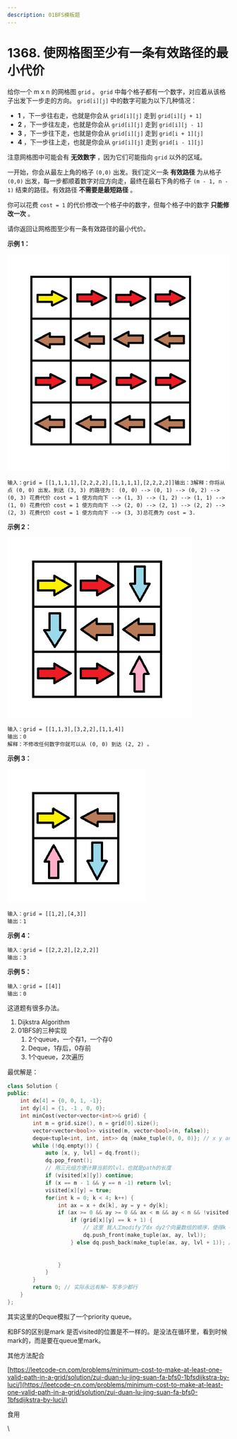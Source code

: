 ```yaml
---
description: 01BFS模板题
---
```


# 1368. 使网格图至少有一条有效路径的最小代价

给你一个 m x n 的网格图 `grid` 。 `grid` 中每个格子都有一个数字，对应着从该格子出发下一步走的方向。 `grid[i][j]` 中的数字可能为以下几种情况：

* **1** ，下一步往右走，也就是你会从 `grid[i][j]` 走到 `grid[i][j + 1]`
* **2** ，下一步往左走，也就是你会从 `grid[i][j]` 走到 `grid[i][j - 1]`
* **3** ，下一步往下走，也就是你会从 `grid[i][j]` 走到 `grid[i + 1][j]`
* **4** ，下一步往上走，也就是你会从 `grid[i][j]` 走到 `grid[i - 1][j]`

注意网格图中可能会有 **无效数字** ，因为它们可能指向 `grid` 以外的区域。

一开始，你会从最左上角的格子 `(0,0)` 出发。我们定义一条 **有效路径** 为从格子 `(0,0)` 出发，每一步都顺着数字对应方向走，最终在最右下角的格子 `(m - 1, n - 1)` 结束的路径。有效路径 **不需要是最短路径** 。

你可以花费 `cost = 1` 的代价修改一个格子中的数字，但每个格子中的数字 **只能修改一次** 。

请你返回让网格图至少有一条有效路径的最小代价。

**示例 1：**

![](<../../.gitbook/assets/image (3) (1).png>)

```
输入：grid = [[1,1,1,1],[2,2,2,2],[1,1,1,1],[2,2,2,2]]输出：3解释：你将从点 (0, 0) 出发。到达 (3, 3) 的路径为： (0, 0) --> (0, 1) --> (0, 2) --> (0, 3) 花费代价 cost = 1 使方向向下 --> (1, 3) --> (1, 2) --> (1, 1) --> (1, 0) 花费代价 cost = 1 使方向向下 --> (2, 0) --> (2, 1) --> (2, 2) --> (2, 3) 花费代价 cost = 1 使方向向下 --> (3, 3)总花费为 cost = 3.
```

**示例 2：**

![](<../../.gitbook/assets/image (4) (1).png>)

```
输入：grid = [[1,1,3],[3,2,2],[1,1,4]]
输出：0
解释：不修改任何数字你就可以从 (0, 0) 到达 (2, 2) 。
```

**示例 3：**



![](../../.gitbook/assets/image.png)

```
输入：grid = [[1,2],[4,3]]
输出：1
```

**示例 4：**

```
输入：grid = [[2,2,2],[2,2,2]]
输出：3
```

**示例 5：**

```
输入：grid = [[4]]
输出：0
```

这道题有很多办法。

1. Dijkstra Algorithm
2. 01BFS的三种实现
   1. 2个queue，一个存1，一个存0
   2. Deque，1存后，0存前
   3. 1个queue，2次遍历

最优解是：

```cpp
class Solution {
public:
    int dx[4] = {0, 0, 1, -1};
    int dy[4] = {1, -1 , 0, 0};
    int minCost(vector<vector<int>>& grid) {
        int m = grid.size(), n = grid[0].size();
        vector<vector<bool>> visited(m, vector<bool>(n, false));
        deque<tuple<int, int, int>> dq {make_tuple(0, 0, 0)}; // x y and current lvl
        while (!dq.empty()) {
            auto [x, y, lvl] = dq.front(); 
            dq.pop_front();
            // 用三元组方便计算当前的lvl，也就是path的长度  
            if (visited[x][y]) continue;
            if (x == m - 1 && y == n -1) return lvl;
            visited[x][y] = true;
            for(int k = 0; k < 4; k++) {
                int ax = x + dx[k], ay = y + dy[k];
                if (ax >= 0 && ay >= 0 && ax < m && ay < n && !visited[ax][ay]) {
                    if (grid[x][y] == k + 1) { 
                        // 这里 我人工modify了dx dy2个向量数组的顺序，使得k + 1刚好和x y的方向吻合 不然要做很多无所谓的判断
                        dq.push_front(make_tuple(ax, ay, lvl));
                    } else dq.push_back(make_tuple(ax, ay, lvl + 1)); // 方向不一样就加cost
                    
                    
                }
            }
        }
        return 0; // 实际永远有解~ 写多少都行
    }
};
```

其实这里的Deque模拟了一个priority queue。

和BFS的区别是mark 是否visited的位置是不一样的。是没法在循环里，看到时候mark的，而是要在queue里mark。

其他方法配合

[https://leetcode-cn.com/problems/minimum-cost-to-make-at-least-one-valid-path-in-a-grid/solution/zui-duan-lu-jing-suan-fa-bfs0-1bfsdijkstra-by-luci/](https://leetcode-cn.com/problems/minimum-cost-to-make-at-least-one-valid-path-in-a-grid/solution/zui-duan-lu-jing-suan-fa-bfs0-1bfsdijkstra-by-luci/)

食用

\
